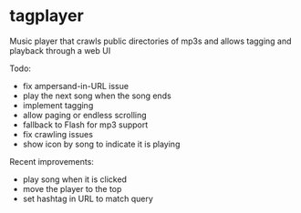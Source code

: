 tagplayer
=========

Music player that crawls public directories of mp3s and allows tagging and playback through a web UI

Todo:
- fix ampersand-in-URL issue
- play the next song when the song ends
- implement tagging
- allow paging or endless scrolling
- fallback to Flash for mp3 support
- fix crawling issues
- show icon by song to indicate it is playing

Recent improvements:
- play song when it is clicked
- move the player to the top
- set hashtag in URL to match query